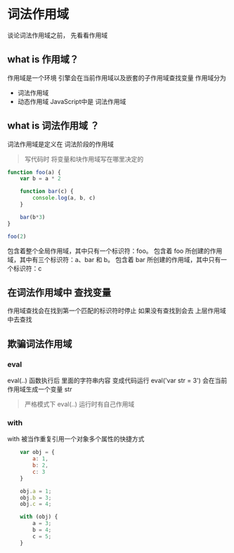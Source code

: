 # 词法作用域
谈论词法作用域之前， 先看看作用域
## what is 作用域？
作用域是一个环境 引擎会在当前作用域以及嵌套的子作用域查找变量
作用域分为
- 词法作用域
- 动态作用域
JavaScript中是 词法作用域

## what is 词法作用域 ？
词法作用域是定义在 词法阶段的作用域
> 写代码时 将变量和块作用域写在哪里决定的

```javascript
function foo(a) {
    var b = a * 2

    function bar(c) {
        console.log(a, b, c)
    }

    bar(b*3)
}

foo(2)
```

包含着整个全局作用域，其中只有一个标识符：foo。
包含着 foo 所创建的作用域，其中有三个标识符：a、bar 和 b。
包含着 bar 所创建的作用域，其中只有一个标识符：c

## 在词法作用域中 查找变量
作用域查找会在找到第一个匹配的标识符时停止 
如果没有查找到会去 上层作用域中去查找


## 欺骗词法作用域

### eval
eval(..) 函数执行后 里面的字符串内容 变成代码运行
eval('var str = 3') 会在当前作用域生成一个变量 str 
> 严格模式下  eval(..) 运行时有自己作用域


### with
with 被当作重复引用一个对象多个属性的快捷方式
```javascript
    var obj = {
        a: 1,
        b: 2,
        c: 3
    }

    obj.a = 1;
    obj.b = 3;
    obj.c = 4;

    with (obj) {
        a = 3;
        b = 4;
        c = 5;
    }
```







